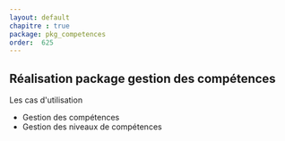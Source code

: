 ```yaml
---
layout: default
chapitre : true
package: pkg_competences
order:  625
---
```


## Réalisation package gestion des compétences


Les cas d'utilisation 

- Gestion des compétences
- Gestion des niveaux de compétences 